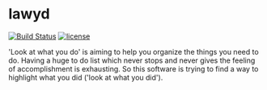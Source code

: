 # lawyd

[![Build Status](https://travis-ci.org/joekienzle/lawyd.svg?branch=master)](https://travis-ci.org/joekienzle/lawyd)
[![license](https://img.shields.io/github/license/mashape/apistatus.svg)](https://github.com/joekienzle/lawyd/blob/master/LICENSE)

'Look at what you do' is aiming to help you organize the things you need to do. Having a huge to do list which never stops and never gives the feeling of accomplishment is exhausting. So this software is trying to find a way to highlight what you did ('look at what you did').
